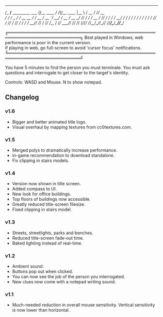 ﻿  ______                    _             __  _            ___   ____  _____ ____ 
 /_  __/__  _________ ___  (_)___  ____ _/ /_(_)___  ____ |__ \ / __ \/ ___// __ \
  / / / _ \/ ___/ __  __ \/ / __ \/ __ `/ __/ / __ \/ __ \__/ // / / / __ \/ /_/ /
 / / /  __/ /  / / / / / / / / / / /_/ / /_/ / /_/ / / / / __// /_/ / /_/ /\__, / 
/_/  \___/_/  /_/ /_/ /_/_/_/ /_/\__,_/\__/_/\____/_/ /_/____/\____/\____//____/   

╔══════════════════════════════════════════════════════════════════════════╗
  Best played in Windows; web performance is poor in the current version.  
  If playing in web, go full-screen to avoid 'cursor focus' notifications. 
╚══════════════════════════════════════════════════════════════════════════╝

You have 5 minutes to find the person you must terminate. 
You must ask questions and interrogate to get closer to the target's identity.

Controls: WASD and Mouse. N to show notepad.

## Changelog

### v1.6
- Bigger and better animated title logo.
- Visual overhaul by mapping textures from cc0textures.com.

### v1.5
- Merged polys to dramatically increase performance.
- In-game recommendation to download standalone.
- Fix clipping in stairs models.

### v1.4
- Version now shown in title screen.
- Added compass to UI.
- New look for office buildings.
- Top floors of buildings now accessible.
- Greatly reduced title-screen filesize.
- Fixed clipping in stairs model.

### v1.3
- Streets, streetlights, parks and benches.
- Reduced title-screen fade-out time.
- Baked lighting instead of real-time.

### v1.2
- Ambient sound.
- Buttons pop out when clicked.
- You can now see the job of the person you interrogated.
- New clues now come with a notepad writing sound.

### v1.1
- Much-needed reduction in overall mouse sensitivity. Vertical sensitivity is now lower than horizontal.